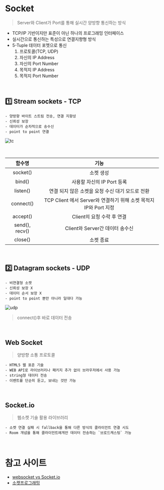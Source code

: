 # Socket
> Server와 Client가 Port를 통해 실시간 양방향 통신하는 방식

- TCP/IP 기반이지만 표준이 아닌 하나의 프로그래밍 인터페이스
- 실시간으로 통신하는 특성으로 연결지향형 방식
- 5-Tuple 데이터 포멧으로 통신
    1. 프로토콜(TCP, UDP)
    2. 자신의 IP Address
    3. 자신의 Port Number
    4. 목적지 IP Address
    5. 목적지 Port Number

<br/>

## 1️⃣ Stream sockets - TCP

```
- 양방향 바이트 스트림 전송, 연결 지향성
- 신뢰성 보장
- 데이터가 순차적으로 송수신
- point to point 연결
```

![tc](https://on1ystar.github.io/public/img/socket/socket-1-3.png)

<br/>

|함수명|기능|
|:---:|:---:|
|socket()|소켓 생성|
|bind()|사용할 자신의 IP Port 등록|
|listen()|연결 되지 않은 소켓을 요청 수신 대기 모드로 전환|
|connect()|TCP Client 에서 Server와 연결하기 위해 소켓 목적지 IP와 Port 지정|
|accept()|Client의 요청 수락 후 연결|
|send(), recv()|Client와 Server간 데이터 송수신|
|close()|소켓 종료|


<br/>

## 2️⃣ Datagram sockets - UDP
```
- 비연결형 소켓
- 신뢰성 보장 X
- 데이터 순서 보장 X
- point to point 뿐만 아니라 일대다 가능
```
![udp](https://on1ystar.github.io/public/img/socket/socket-1-4.png)

> connect()후 바로 데이터 전송

<br/>

## Web Socket

> 양방향 소통 프로토콜

```
- HTML5 웹 표준 기술
- WEB API로 라이브러리나 패키지 추가 없이 브라우저에서 사용 가능
- string형 데이터 전송
- 이벤트를 단순히 듣고, 보내는 것만 가능
```

<br/>

## Socket.io

> 웹소켓 기술 활용 라이브러리

```
- 소켓 연결 실패 시 fallback을 통해 다른 방식의 클라이언트 연결 시도
- Room 개념을 통해 클라이언트에게만 데이터 전송하는 `브로드캐스팅` 가능
```

<br/>





# 참고 사이트

- [websocket vs Socket.io](https://www.peterkimzz.com/websocket-vs-socket-io/)
- [소켓프로그래밍](https://on1ystar.github.io/socket%20programming/2021/03/16/socket-1/)